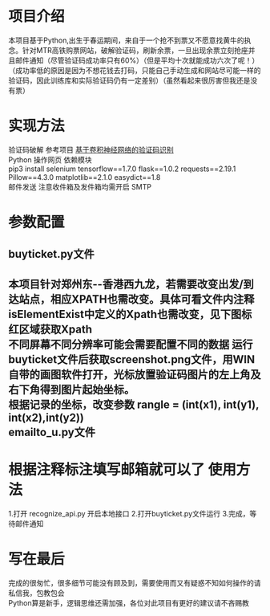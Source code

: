 项目介绍
===
本项目基于Python,出生于春运期间，来自于一个抢不到票又不愿意找黄牛的执念。针对MTR高铁购票网站，破解验证码，刷新余票，一旦出现余票立刻抢座并且邮件通知（尽管验证码成功率只有60%）（但是平均十次就能成功六次了呢！）（成功率低的原因是因为不想花钱去打码，只能自己手动生成和网站尽可能一样的验证码，因此训练库和实际验证码仍有一定差别）（虽然看起来很厉害但我还是没有票）

实现方法
===
验证码破解 参考项目 [基于卷积神经网络的验证码识别](https://github.com/nickliqian/cnn_captcha)  
Python 操作网页 依赖模块  
  pip3 install selenium tensorflow==1.7.0 flask==1.0.2 requests==2.19.1 Pillow==4.3.0 matplotlib==2.1.0 easydict==1.8  
邮件发送 注意收件箱及发件箱均需开启 SMTP

参数配置
===
buyticket.py文件
---
本项目针对郑州东--香港西九龙，若需要改变出发/到达站点，相应XPATH也需改变。具体可看文件内注释  
isElementExist中定义的Xpath也需改变，见下图标红区域获取Xpath  
不同屏幕不同分辨率可能会需要配置不同的数据 
运行buyticket文件后获取screenshot.png文件，用WIN自带的画图软件打开，光标放置验证码图片的左上角及右下角得到图片起始坐标。  
根据记录的坐标，改变参数
  rangle = (int(x1), int(y1), int(x2),int(y2))  
emailto_u.py文件
---
根据注释标注填写邮箱就可以了
使用方法
===
1.打开 recognize_api.py 开启本地接口
2.打开buyticket.py文件运行
3.完成，等待邮件通知

写在最后
===
完成的很匆忙，很多细节可能没有顾及到，需要使用而又有疑惑不知如何操作的请私信我，包教包会  
Python算是新手，逻辑思维还需加强，各位对此项目有更好的建议请不吝赐教
